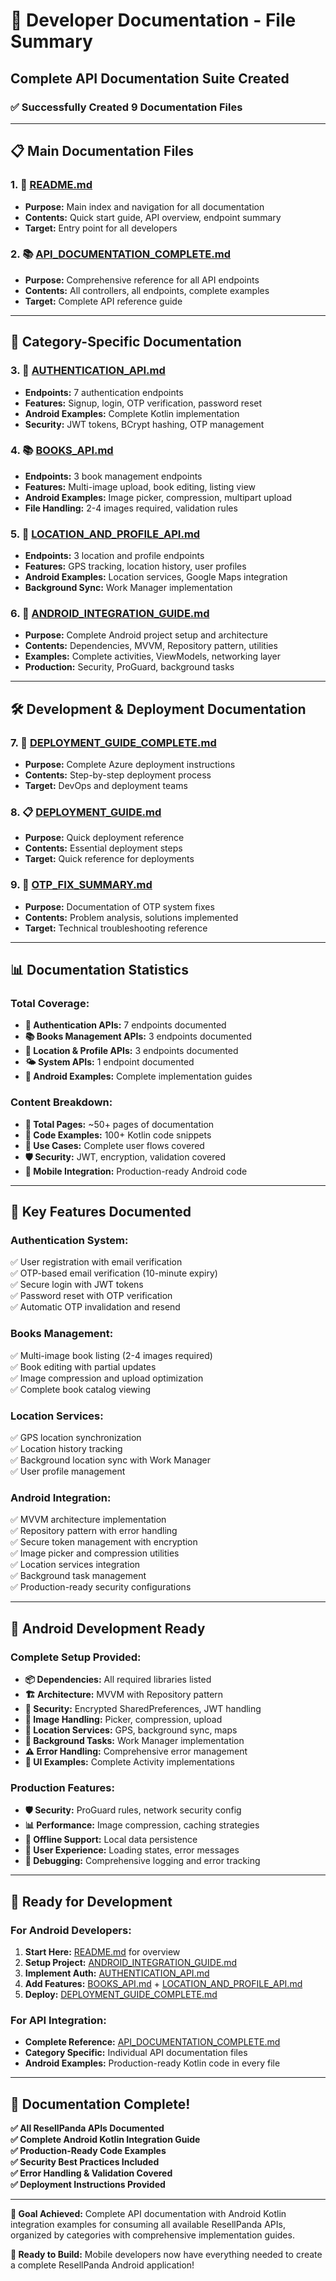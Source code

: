 # 📁 Developer Documentation - File Summary

## **Complete API Documentation Suite Created**

### **✅ Successfully Created 9 Documentation Files**

---

## 📋 **Main Documentation Files**

### **1. 📖 [README.md](README.md)**
- **Purpose:** Main index and navigation for all documentation
- **Contents:** Quick start guide, API overview, endpoint summary
- **Target:** Entry point for all developers

### **2. 📚 [API_DOCUMENTATION_COMPLETE.md](API_DOCUMENTATION_COMPLETE.md)**  
- **Purpose:** Comprehensive reference for all API endpoints
- **Contents:** All controllers, all endpoints, complete examples
- **Target:** Complete API reference guide

---

## 🎯 **Category-Specific Documentation**

### **3. 🔐 [AUTHENTICATION_API.md](AUTHENTICATION_API.md)**
- **Endpoints:** 7 authentication endpoints
- **Features:** Signup, login, OTP verification, password reset
- **Android Examples:** Complete Kotlin implementation
- **Security:** JWT tokens, BCrypt hashing, OTP management

### **4. 📚 [BOOKS_API.md](BOOKS_API.md)**  
- **Endpoints:** 3 book management endpoints
- **Features:** Multi-image upload, book editing, listing view
- **Android Examples:** Image picker, compression, multipart upload
- **File Handling:** 2-4 images required, validation rules

### **5. 📍 [LOCATION_AND_PROFILE_API.md](LOCATION_AND_PROFILE_API.md)**
- **Endpoints:** 3 location and profile endpoints  
- **Features:** GPS tracking, location history, user profiles
- **Android Examples:** Location services, Google Maps integration
- **Background Sync:** Work Manager implementation

### **6. 🤖 [ANDROID_INTEGRATION_GUIDE.md](ANDROID_INTEGRATION_GUIDE.md)**
- **Purpose:** Complete Android project setup and architecture
- **Contents:** Dependencies, MVVM, Repository pattern, utilities
- **Examples:** Complete activities, ViewModels, networking layer
- **Production:** Security, ProGuard, background tasks

---

## 🛠️ **Development & Deployment Documentation**

### **7. 🚀 [DEPLOYMENT_GUIDE_COMPLETE.md](DEPLOYMENT_GUIDE_COMPLETE.md)**
- **Purpose:** Complete Azure deployment instructions
- **Contents:** Step-by-step deployment process
- **Target:** DevOps and deployment teams

### **8. 📋 [DEPLOYMENT_GUIDE.md](DEPLOYMENT_GUIDE.md)**  
- **Purpose:** Quick deployment reference
- **Contents:** Essential deployment steps
- **Target:** Quick reference for deployments

### **9. 🔧 [OTP_FIX_SUMMARY.md](OTP_FIX_SUMMARY.md)**
- **Purpose:** Documentation of OTP system fixes
- **Contents:** Problem analysis, solutions implemented
- **Target:** Technical troubleshooting reference

---

## 📊 **Documentation Statistics**

### **Total Coverage:**
- **🔐 Authentication APIs:** 7 endpoints documented
- **📚 Books Management APIs:** 3 endpoints documented  
- **📍 Location & Profile APIs:** 3 endpoints documented
- **🌤️ System APIs:** 1 endpoint documented
- **📱 Android Examples:** Complete implementation guides

### **Content Breakdown:**
- **📄 Total Pages:** ~50+ pages of documentation
- **🔧 Code Examples:** 100+ Kotlin code snippets
- **🎯 Use Cases:** Complete user flows covered
- **🛡️ Security:** JWT, encryption, validation covered
- **📱 Mobile Integration:** Production-ready Android code

---

## 🎯 **Key Features Documented**

### **Authentication System:**
✅ User registration with email verification  
✅ OTP-based email verification (10-minute expiry)  
✅ Secure login with JWT tokens  
✅ Password reset with OTP verification  
✅ Automatic OTP invalidation and resend  

### **Books Management:**
✅ Multi-image book listing (2-4 images required)  
✅ Book editing with partial updates  
✅ Image compression and upload optimization  
✅ Complete book catalog viewing  

### **Location Services:**
✅ GPS location synchronization  
✅ Location history tracking  
✅ Background location sync with Work Manager  
✅ User profile management  

### **Android Integration:**
✅ MVVM architecture implementation  
✅ Repository pattern with error handling  
✅ Secure token management with encryption  
✅ Image picker and compression utilities  
✅ Location services integration  
✅ Background task management  
✅ Production-ready security configurations  

---

## 📱 **Android Development Ready**

### **Complete Setup Provided:**
- **📦 Dependencies:** All required libraries listed
- **🏗️ Architecture:** MVVM with Repository pattern
- **🔐 Security:** Encrypted SharedPreferences, JWT handling
- **📸 Image Handling:** Picker, compression, upload
- **📍 Location Services:** GPS, background sync, maps
- **🔄 Background Tasks:** Work Manager implementation
- **⚠️ Error Handling:** Comprehensive error management
- **🎨 UI Examples:** Complete Activity implementations

### **Production Features:**
- **🛡️ Security:** ProGuard rules, network security config
- **📊 Performance:** Image compression, caching strategies  
- **🔄 Offline Support:** Local data persistence
- **📱 User Experience:** Loading states, error messages
- **🔧 Debugging:** Comprehensive logging and error tracking

---

## 🚀 **Ready for Development**

### **For Android Developers:**
1. **Start Here:** [README.md](README.md) for overview
2. **Setup Project:** [ANDROID_INTEGRATION_GUIDE.md](ANDROID_INTEGRATION_GUIDE.md)
3. **Implement Auth:** [AUTHENTICATION_API.md](AUTHENTICATION_API.md)  
4. **Add Features:** [BOOKS_API.md](BOOKS_API.md) + [LOCATION_AND_PROFILE_API.md](LOCATION_AND_PROFILE_API.md)
5. **Deploy:** [DEPLOYMENT_GUIDE_COMPLETE.md](DEPLOYMENT_GUIDE_COMPLETE.md)

### **For API Integration:**
- **Complete Reference:** [API_DOCUMENTATION_COMPLETE.md](API_DOCUMENTATION_COMPLETE.md)
- **Category Specific:** Individual API documentation files
- **Android Examples:** Production-ready Kotlin code in every file

---

## 🎉 **Documentation Complete!**

**✅ All ResellPanda APIs Documented**  
**✅ Complete Android Kotlin Integration Guide**  
**✅ Production-Ready Code Examples**  
**✅ Security Best Practices Included**  
**✅ Error Handling & Validation Covered**  
**✅ Deployment Instructions Provided**

---

**🎯 Goal Achieved:** Complete API documentation with Android Kotlin integration examples for consuming all available ResellPanda APIs, organized by categories with comprehensive implementation guides.

**📱 Ready to Build:** Mobile developers now have everything needed to create a complete ResellPanda Android application!